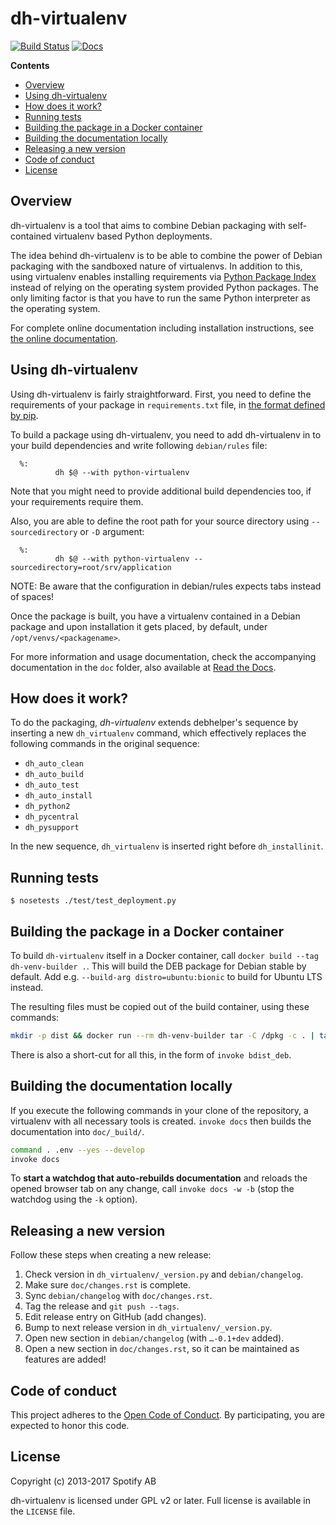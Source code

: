 # dh-virtualenv

[![Build Status](https://travis-ci.org/spotify/dh-virtualenv.png)](https://travis-ci.org/spotify/dh-virtualenv)
[![Docs](https://readthedocs.org/projects/dh-virtualenv/badge/)](http://dh-virtualenv.readthedocs.io/en/latest/)

**Contents**

  * [Overview](#overview)
  * [Using dh-virtualenv](#using-dh-virtualenv)
  * [How does it work?](#how-does-it-work)
  * [Running tests](#running-tests)
  * [Building the package in a Docker container](#building-the-package-in-a-docker-container)
  * [Building the documentation locally](#building-the-documentation-locally)
  * [Releasing a new version](#releasing-a-new-version)
  * [Code of conduct](#code-of-conduct)
  * [License](#license)


## Overview

dh-virtualenv is a tool that aims to combine Debian packaging with
self-contained virtualenv based Python deployments.

The idea behind dh-virtualenv is to be able to combine the power of
Debian packaging with the sandboxed nature of virtualenvs. In addition
to this, using virtualenv enables installing requirements via
[Python Package Index](https://pypi.org) instead of relying on
the operating system provided Python packages. The only limiting
factor is that you have to run the same Python interpreter as the
operating system.

For complete online documentation including installation instructions, see
[the online documentation](https://dh-virtualenv.readthedocs.io/en/latest/).


## Using dh-virtualenv

Using dh-virtualenv is fairly straightforward. First, you need to
define the requirements of your package in `requirements.txt` file, in
[the format defined by pip](https://pip.pypa.io/en/latest/user_guide.html#requirements-files).

To build a package using dh-virtualenv, you need to add dh-virtualenv
in to your build dependencies and write following `debian/rules` file:

      %:
              dh $@ --with python-virtualenv

Note that you might need to provide
additional build dependencies too, if your requirements require them.

Also, you are able to define the root path for your source directory using
`--sourcedirectory` or `-D` argument:

      %:
              dh $@ --with python-virtualenv --sourcedirectory=root/srv/application

NOTE: Be aware that the configuration in debian/rules expects tabs instead of spaces!

Once the package is built, you have a virtualenv contained in a Debian
package and upon installation it gets placed, by default, under
`/opt/venvs/<packagename>`.

For more information and usage documentation, check the accompanying
documentation in the `doc` folder, also available at
[Read the Docs](https://dh-virtualenv.readthedocs.io/en/latest/).


## How does it work?

To do the packaging, *dh-virtualenv* extends debhelper's sequence by
inserting a new `dh_virtualenv` command, which effectively replaces
the following commands in the original sequence:

* `dh_auto_clean`
* `dh_auto_build`
* `dh_auto_test`
* `dh_auto_install`
* `dh_python2`
* `dh_pycentral`
* `dh_pysupport`

In the new sequence, `dh_virtualenv` is inserted right before `dh_installinit`.


## Running tests

    $ nosetests ./test/test_deployment.py


## Building the package in a Docker container

To build ``dh-virtualenv`` itself in a Docker container, call ``docker build --tag dh-venv-builder .``.
This will build the DEB package for Debian stable by default.
Add e.g. ``--build-arg distro=ubuntu:bionic`` to build for Ubuntu LTS instead.

The resulting files must be copied out of the build container, using these commands:

```sh
mkdir -p dist && docker run --rm dh-venv-builder tar -C /dpkg -c . | tar -C dist -xv
```

There is also a short-cut for all this, in the form of ``invoke bdist_deb``.


## Building the documentation locally

If you execute the following commands in your clone of the repository,
a virtualenv with all necessary tools is created.
``invoke docs`` then builds the documentation into ``doc/_build/``.

```sh
command . .env --yes --develop
invoke docs
```

To **start a watchdog that auto-rebuilds documentation** and reloads the opened browser tab on any change,
call ``invoke docs -w -b`` (stop the watchdog using the ``-k`` option).


## Releasing a new version

Follow these steps when creating a new release:

1. Check version in `dh_virtualenv/_version.py` and `debian/changelog`.
1. Make sure `doc/changes.rst` is complete.
1. Sync `debian/changelog` with `doc/changes.rst`.
1. Tag the release and `git push --tags`.
1. Edit release entry on GitHub (add changes).
1. Bump to next release version in `dh_virtualenv/_version.py`.
1. Open new section in `debian/changelog` (with `…-0.1+dev` added).
1. Open a new section in `doc/changes.rst`, so it can be maintained as features are added!


## Code of conduct

This project adheres to the [Open Code of Conduct][code-of-conduct].
By participating, you are expected to honor this code.


## License

Copyright (c) 2013-2017 Spotify AB

dh-virtualenv is licensed under GPL v2 or later. Full license is
available in the `LICENSE` file.

[code-of-conduct]: https://github.com/spotify/code-of-conduct/blob/master/code-of-conduct.md
